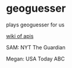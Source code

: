 # geoguesser
plays geoguesser for us

[wiki of apis](https://en.wikipedia.org/wiki/List_of_news_media_APIs)

SAM:
NYT
The Guardian

Megan:
USA Today
ABC

